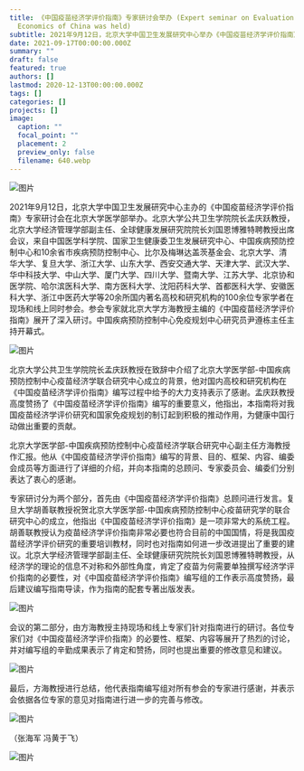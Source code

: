 ```yaml
---
title: 《中国疫苗经济学评价指南》专家研讨会举办 (Expert seminar on Evaluation Guide of Vaccine
  Economics of China was held)
subtitle: 2021年9月12日，北京大学中国卫生发展研究中心举办《中国疫苗经济学评价指南》专家研讨会，来自中国医学科学院、国家卫生健康委卫生发展研究中心、中国疾病预防控制中心和10余省市疾病预防控制中心、比尔及梅琳达盖茨基金会、北京大学、清华大学、复旦大学、浙江大学、山东大学、西安交通大学、等20余所国内著名高校和研究机构的100余位专家学者就北京大学方海教授主编的《中国疫苗经济学评价指南》展开了深入研讨。
date: 2021-09-17T00:00:00.000Z
summary: ""
draft: false
featured: true
authors: []
lastmod: 2020-12-13T00:00:00.000Z
tags: []
categories: []
projects: []
image:
  caption: ""
  focal_point: ""
  placement: 2
  preview_only: false
  filename: 640.webp
---
```

![图片](https://mmbiz.qpic.cn/mmbiz_jpg/iaFbjHZ1liadlT5uZDeJGvK4oXe4DayVjZqwllT9NqNibdfLtpllzkVQL0ZwoOxYDTIkLRZBAxaN9deg2EYrgvOYg/640?wx_fmt=jpeg&tp=webp&wxfrom=5&wx_lazy=1&wx_co=1)

  2021年9月12日，北京大学中国卫生发展研究中心主办的《中国疫苗经济学评价指南》专家研讨会在北京大学医学部举办。北京大学公共卫生学院院长孟庆跃教授，北京大学经济管理学部副主任、全球健康发展研究院院长刘国恩博雅特聘教授出席会议，来自中国医学科学院、国家卫生健康委卫生发展研究中心、中国疾病预防控制中心和10余省市疾病预防控制中心、比尔及梅琳达盖茨基金会、北京大学、清华大学、复旦大学、浙江大学、山东大学、西安交通大学、天津大学、武汉大学、华中科技大学、中山大学、厦门大学、四川大学、暨南大学、江苏大学、北京协和医学院、哈尔滨医科大学、南方医科大学、沈阳药科大学、首都医科大学、安徽医科大学、浙江中医药大学等20余所国内著名高校和研究机构的100余位专家学者在现场和线上同时参会。参会专家就北京大学方海教授主编的《中国疫苗经济学评价指南》展开了深入研讨。中国疾病预防控制中心免疫规划中心研究员尹遵栋主任主持开幕式。

![图片](https://mmbiz.qpic.cn/mmbiz_jpg/iaFbjHZ1liadlT5uZDeJGvK4oXe4DayVjZMUZK68mgnb5iaqC5uxtibIzuumtNxOtv0a7MzyeT03Bhz47Iib1f8iccTA/640?wx_fmt=jpeg&tp=webp&wxfrom=5&wx_lazy=1&wx_co=1)

北京大学公共卫生学院院长孟庆跃教授在致辞中介绍了北京大学医学部-中国疾病预防控制中心疫苗经济学联合研究中心成立的背景，他对国内高校和研究机构在《中国疫苗经济学评价指南》编写过程中给予的大力支持表示了感谢。孟庆跃教授高度赞扬了《中国疫苗经济学评价指南》编写的重要意义，他指出，本指南将对我国疫苗经济学评价研究和国家免疫规划的制订起到积极的推动作用，为健康中国行动做出重要的贡献。

北京大学医学部-中国疾病预防控制中心疫苗经济学联合研究中心副主任方海教授作汇报。他从《中国疫苗经济学评价指南》编写的背景、目的、框架、内容、编委会成员等方面进行了详细的介绍，并向本指南的总顾问、专家委员会、编委们分别表达了衷心的感谢。

专家研讨分为两个部分，首先由《中国疫苗经济学评价指南》总顾问进行发言。复旦大学胡善联教授祝贺北京大学医学部-中国疾病预防控制中心疫苗研究学的联合研究中心的成立，他指出《中国疫苗经济学评价指南》是一项非常大的系统工程。胡善联教授认为疫苗经济学评价指南非常必要也符合目前的中国国情，将是我国疫苗经济学评价研究的重要培训教材，同时也对指南如何进一步改进提出了重要的建议。北京大学经济管理学部副主任、全球健康研究院院长刘国恩博雅特聘教授，从经济学的理论的信息不对称和外部性角度，肯定了疫苗为何需要单独撰写经济学评价指南的必要性，对《中国疫苗经济学评价指南》编写组的工作表示高度赞扬，最后建议编写指南导读，作为指南的配套专著出版发表。

![图片](https://mmbiz.qpic.cn/mmbiz_png/iaFbjHZ1liadlT5uZDeJGvK4oXe4DayVjZxpsriczLj0gicicvIf0IW7AAjicHRTGyvq9vIFmvReH4sP3enznnGDjLww/640?wx_fmt=png&tp=webp&wxfrom=5&wx_lazy=1&wx_co=1)

会议的第二部分，由方海教授主持现场和线上专家们针对指南进行的研讨。各位专家们对《中国疫苗经济学评价指南》的必要性、框架、内容等展开了热烈的讨论，并对编写组的辛勤成果表示了肯定和赞扬，同时也提出重要的修改意见和建议。

![图片](https://mmbiz.qpic.cn/mmbiz_png/iaFbjHZ1liadlT5uZDeJGvK4oXe4DayVjZgobJFXxcCXYZOQiaR56L4N3icmIM3XjsF5zh8shBibApjsB3M8WEKl0Cw/640?wx_fmt=png&tp=webp&wxfrom=5&wx_lazy=1&wx_co=1)

最后，方海教授进行总结，他代表指南编写组对所有参会的专家进行感谢，并表示会依据各位专家的意见对指南进行进一步的完善与修改。

![图片](https://mmbiz.qpic.cn/mmbiz_png/iaFbjHZ1liadlT5uZDeJGvK4oXe4DayVjZmI3BnLIuPOhxgVbHgIwtusibdbNAwEXZjMToP3tkIhDNicnibHrr3RA3w/640?wx_fmt=png&tp=webp&wxfrom=5&wx_lazy=1&wx_co=1)

（张海军 冯黄于飞）

![图片](https://mmbiz.qpic.cn/mmbiz_jpg/iaFbjHZ1liadlT5uZDeJGvK4oXe4DayVjZqwllT9NqNibdfLtpllzkVQL0ZwoOxYDTIkLRZBAxaN9deg2EYrgvOYg/640?wx_fmt=jpeg&tp=webp&wxfrom=5&wx_lazy=1&wx_co=1)
